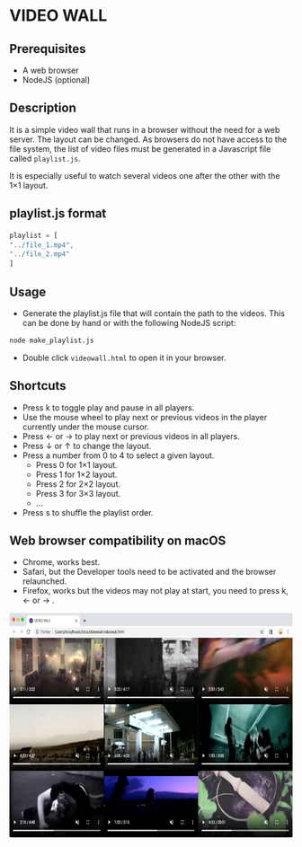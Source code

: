 # VIDEO WALL

## Prerequisites

- A web browser
- NodeJS (optional)

## Description

It is a simple video wall that runs in a browser without the need for a web server. The layout can be changed. As browsers do not have access to the file system, the list of video files must be generated in a Javascript file called `playlist.js`.

It is especially useful to watch several videos one after the other with the 1×1 layout.

## playlist.js format

```javascript
playlist = [
"../file_1.mp4",
"../file_2.mp4"
]
```

## Usage

- Generate the playlist.js file that will contain the path to the videos. This can be done by hand or with the following NodeJS script:

```bash
node make_playlist.js
```

- Double click `videowall.html` to open it in your browser.

## Shortcuts

- Press k to toggle play and pause in all players.
- Use the mouse wheel to play next or previous videos in the player currently under the mouse cursor.
- Press ← or → to play next or previous videos in all players.
- Press ↓ or ↑ to change the layout.
- Press a number from 0 to 4 to select a given layout.
    - Press 0 for 1×1 layout.
    - Press 1 for 1×2 layout.
    - Press 2 for 2×2 layout.
    - Press 3 for 3×3 layout.
    - ...
- Press s to shuffle the playlist order.

## Web browser compatibility on macOS

- Chrome, works best.
- Safari, but the Developer tools need to be activated and the browser relaunched.
- Firefox, works but the videos may not play at start, you need to press k, ← or → .

<p align="center">
<img height=400px src="https://github.com/NicHub/videowall/raw/master/assets/videowall.jpg" />
</p>
